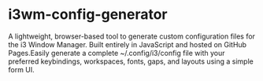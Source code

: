 # i3wm-config-generator
A lightweight, browser-based tool to generate custom configuration files for the i3 Window Manager. Built entirely in JavaScript and hosted on GitHub Pages.Easily generate a complete ~/.config/i3/config file with your preferred keybindings, workspaces, fonts, gaps, and layouts using a simple form UI.


